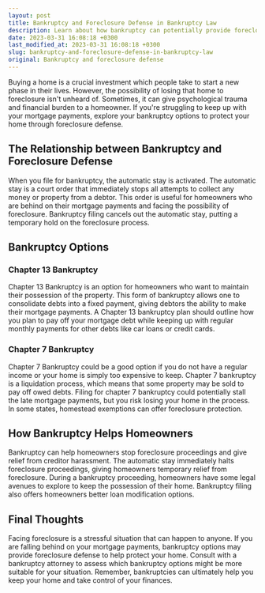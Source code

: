 ```yaml
---
layout: post
title: Bankruptcy and Foreclosure Defense in Bankruptcy Law
description: Learn about how bankruptcy can potentially provide foreclosure defense and help protect your home from foreclosure.
date: 2023-03-31 16:08:18 +0300
last_modified_at: 2023-03-31 16:08:18 +0300
slug: bankruptcy-and-foreclosure-defense-in-bankruptcy-law
original: Bankruptcy and foreclosure defense
---
```

Buying a home is a crucial investment which people take to start a new phase in their lives. However, the possibility of losing that home to foreclosure isn't unheard of. Sometimes, it can give psychological trauma and financial burden to a homeowner. If you're struggling to keep up with your mortgage payments, explore your bankruptcy options to protect your home through foreclosure defense.

## The Relationship between Bankruptcy and Foreclosure Defense

When you file for bankruptcy, the automatic stay is activated. The automatic stay is a court order that immediately stops all attempts to collect any money or property from a debtor. This order is useful for homeowners who are behind on their mortgage payments and facing the possibility of foreclosure. Bankruptcy filing cancels out the automatic stay, putting a temporary hold on the foreclosure process.

## Bankruptcy Options

### Chapter 13 Bankruptcy

Chapter 13 Bankruptcy is an option for homeowners who want to maintain their possession of the property. This form of bankruptcy allows one to consolidate debts into a fixed payment, giving debtors the ability to make their mortgage payments. A Chapter 13 bankruptcy plan should outline how you plan to pay off your mortgage debt while keeping up with regular monthly payments for other debts like car loans or credit cards.

### Chapter 7 Bankruptcy

Chapter 7 Bankruptcy could be a good option if you do not have a regular income or your home is simply too expensive to keep. Chapter 7 bankruptcy is a liquidation process, which means that some property may be sold to pay off owed debts. Filing for chapter 7 bankruptcy could potentially stall the late mortgage payments, but you risk losing your home in the process. In some states, homestead exemptions can offer foreclosure protection.

## How Bankruptcy Helps Homeowners

Bankruptcy can help homeowners stop foreclosure proceedings and give relief from creditor harassment. The automatic stay immediately halts foreclosure proceedings, giving homeowners temporary relief from foreclosure. During a bankruptcy proceeding, homeowners have some legal avenues to explore to keep the possession of their home. Bankruptcy filing also offers homeowners better loan modification options.

## Final Thoughts

Facing foreclosure is a stressful situation that can happen to anyone. If you are falling behind on your mortgage payments, bankruptcy options may provide foreclosure defense to help protect your home. Consult with a bankruptcy attorney to assess which bankruptcy options might be more suitable for your situation. Remember, bankruptcies can ultimately help you keep your home and take control of your finances.